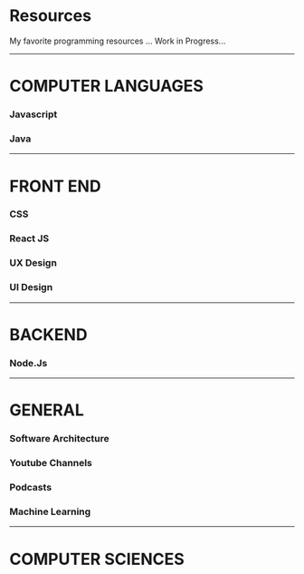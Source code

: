 # Resources
My favorite programming resources ...   Work in Progress...

---------------
# COMPUTER LANGUAGES 
### Javascript

###  Java

---------------
# FRONT END
### CSS

### React JS

### UX Design

### UI Design

---------------
# BACKEND
### Node.Js

---------------
# GENERAL
### Software Architecture

### Youtube Channels

### Podcasts

### Machine Learning

---------------
# COMPUTER SCIENCES











